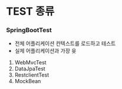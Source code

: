 # TEST 종류 

### SpringBootTest
- 전체 어플리케이션 컨텍스트를 로드하고 테스트
- 실제 어플리케이션과 가장 윳

1. WebMvcTest
2. DataJpaTest
3. RestclientTest
4. MockBean